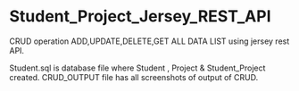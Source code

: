 # Student_Project_Jersey_REST_API
CRUD operation ADD,UPDATE,DELETE,GET ALL DATA LIST using jersey rest API.


Student.sql  is database file where Student , Project & Student_Project created.
CRUD_OUTPUT file has all screenshots of output of CRUD.

